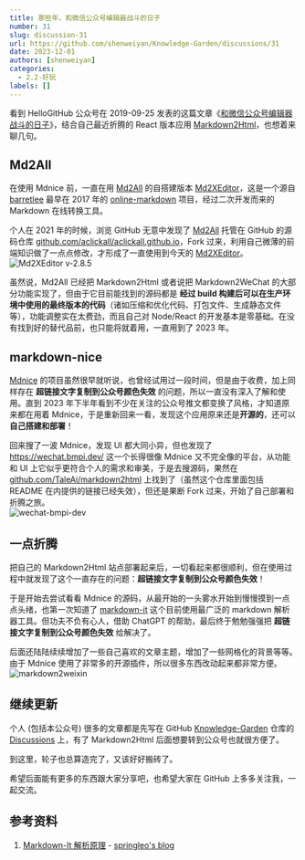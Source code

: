 ```yaml
---
title: 那些年，和微信公众号编辑器战斗的日子
number: 31
slug: discussion-31
url: https://github.com/shenweiyan/Knowledge-Garden/discussions/31
date: 2023-12-01
authors: [shenweiyan]
categories: 
  - 2.2-好玩
labels: []
---
```


看到 HelloGitHub 公众号在 2019-09-25 发表的这篇文章《[和微信公众号编辑器战斗的日子](https://mp.weixin.qq.com/s/3-A_iSZYD88Cy467qOnNOw)》，结合自己最近折腾的 React 版本应用 [Markdown2Html](https://github.com/shenweiyan/Markdown2Html)，也想着来聊几句。

<!-- more -->

## Md2All

在使用 Mdnice 前，一直在用 [Md2All](https://md.aclickall.com) 的自搭建版本 [Md2XEditor](https://github.com/shenweiyan/Md2XEditor)，这是一个源自 [barretlee](https://github.com/barretlee) 最早在 2017 年的 [online-markdown](https://github.com/barretlee/online-markdown) 项目，经过二次开发而来的 Markdown 在线转换工具。

个人在 2021 年的时候，浏览 GitHub 无意中发现了 [Md2All](https://md.aclickall.com) 托管在 GitHub 的源码仓库 [github.com/aclickall/aclickall.github.io](https://github.com/aclickall/aclickall.github.io>)，Fork 过来，利用自己微薄的前端知识做了一点点修改，才形成了一直使用到今天的 [Md2XEditor](https://github.com/shenweiyan/Md2XEditor)。    
![Md2XEditor v-2.8.5](https://slab-1251708715.cos.ap-guangzhou.myqcloud.com/KGarden/2023/md2xeditor-v2.8.5.png)

虽然说，Md2All 已经把 Markdown2Html 或者说把 Markdown2WeChat 的大部分功能实现了，但由于它目前能找到的源码都是 **经过 build 构建后可以在生产环境中使用的最终版本的代码**（诸如压缩和优化代码、打包文件、生成静态文件等），功能调整实在太费劲，而且自己对 Node/React 的开发基本是零基础。在没有找到好的替代品前，也只能将就着用，一直用到了 2023 年。

## markdown-nice

[Mdnice](https://github.com/mdnice/markdown-nice/) 的项目虽然很早就听说，也曾经试用过一段时间，但是由于收费，加上同样存在 **超链接文字复制到公众号颜色失效** 的问题，所以一直没有深入了解和使用。直到 2023 年下半年看到不少在关注的公众号推文都变换了风格，才知道原来都在用着 Mdnice，于是重新回来一看，发现这个应用原来还是**开源的**，还可以**自己搭建和部署**！

回来搜了一波 Mdnice，发现 UI 都大同小异，但也发现了 <https://wechat.bmpi.dev/> 这一个长得很像 Mdnice 又不完全像的平台，从功能和 UI 上它似乎更符合个人的需求和审美，于是去搜源码，果然在 [github.com/TaleAi/markdown2html](https://github.com/TaleAi/markdown2html) 上找到了（虽然这个仓库里面包括 README 在内提供的链接已经失效），但还是果断 Fork 过来，开始了自己部署和折腾之旅。     
![wechat-bmpi-dev](https://slab-1251708715.cos.ap-guangzhou.myqcloud.com/KGarden/2023/wechat-bmpi-dev.png)

## 一点折腾

把自己的 Markdown2Html 站点部署起来后，一切看起来都很顺利，但在使用过程中就发现了这个一直存在的问题：**超链接文字复制到公众号颜色失效**！

于是开始去尝试看看 Mdnice 的源码，从最开始的一头雾水开始到慢慢摸到一点点头绪，也第一次知道了 [markdown-it](https://github.com/markdown-it/markdown-it) 这个目前使用最广泛的 markdown 解析器工具。但功夫不负有心人，借助 ChatGPT 的帮助，最后终于勉勉强强把 **超链接文字复制到公众号颜色失效** 给解决了。

后面还陆陆续续增加了一些自己喜欢的文章主题，增加了一些网格化的背景等等。由于 Mdnice 使用了非常多的开源插件，所以很多东西改动起来都非常方便。 
![markdown2weixin](https://slab-1251708715.cos.ap-guangzhou.myqcloud.com/KGarden/2023/markdown2wechat.png)

## 继续更新

个人 (包括本公众号) 很多的文章都是先写在 GitHub [Knowledge-Garden](https://github.com/shenweiyan/Knowledge-Garden) 仓库的 [Discussions](https://github.com/shenweiyan/Knowledge-Garden/discussions) 上，有了 Markdown2Html 后面想要转到公众号也就很方便了。

到这里，轮子也总算造完了，又该好好搬砖了。

希望后面能有更多的东西跟大家分享吧，也希望大家在 GitHub 上多多关注我，一起交流。

## 参考资料

1. [Markdown-It 解析原理](https://lq782655835.github.io/blogs/project/markdown-it-code.html) - [springleo's blog](https://lq782655835.github.io/blogs/)

<script src="https://giscus.app/client.js"
	data-repo="shenweiyan/Knowledge-Garden"
	data-repo-id="R_kgDOKgxWlg"
	data-mapping="number"
	data-term="31"
	data-reactions-enabled="1"
	data-emit-metadata="0"
	data-input-position="bottom"
	data-theme="light"
	data-lang="zh-CN"
	crossorigin="anonymous"
	async>
</script>
